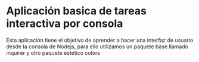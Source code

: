 # Aplicación basica de tareas interactiva por consola

Esta aplicación tiene el objetivo de aprender a hacer una interfaz de usuario desde la consola de Nodejs, para ello utilizamos un paquete base llamado inquirer y otro paquete estetico colors

